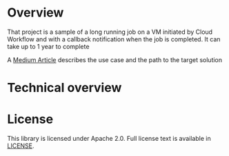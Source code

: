 # Overview

That project is a sample of a long running job on a VM initiated by Cloud Workflow and with a callback notification
when the job is completed. It can take up to 1 year to complete

A [Medium Article](TODO) describes the 
use case and the path to the target solution

# Technical overview


# License

This library is licensed under Apache 2.0. Full license text is available in
[LICENSE](https://github.com/guillaumeblaquiere/workflow-long-running-job/tree/master/LICENSE).

